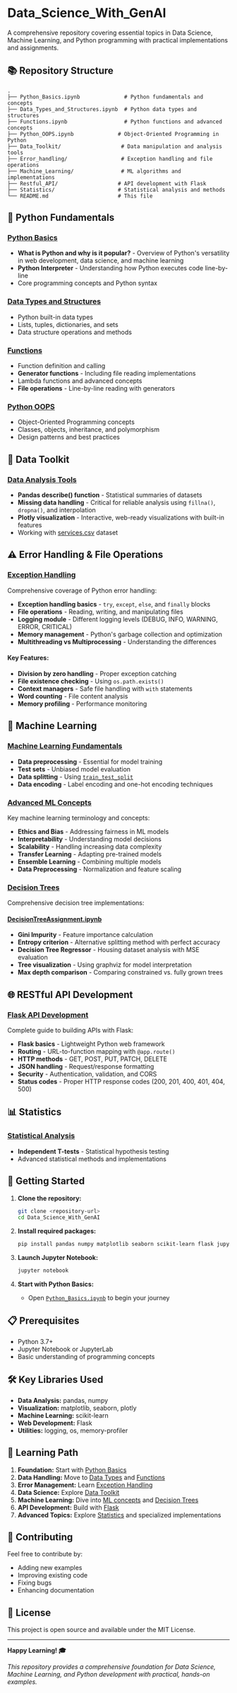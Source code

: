 # Data_Science_With_GenAI

A comprehensive repository covering essential topics in Data Science, Machine Learning, and Python programming with practical implementations and assignments.

## 📚 Repository Structure

```
.
├── Python_Basics.ipynb              # Python fundamentals and concepts
├── Data_Types_and_Structures.ipynb  # Python data types and structures
├── Functions.ipynb                  # Python functions and advanced concepts
├── Python_OOPS.ipynb              # Object-Oriented Programming in Python
├── Data_Toolkit/                   # Data manipulation and analysis tools
├── Error_handling/                 # Exception handling and file operations
├── Machine_Learning/               # ML algorithms and implementations
├── Restful_API/                   # API development with Flask
├── Statistics/                    # Statistical analysis and methods
└── README.md                      # This file
```

## 🐍 Python Fundamentals

### [Python Basics](Python_Basics.ipynb)
- **What is Python and why is it popular?** - Overview of Python's versatility in web development, data science, and machine learning
- **Python Interpreter** - Understanding how Python executes code line-by-line
- Core programming concepts and Python syntax

### [Data Types and Structures](Data_Types_and_Structures.ipynb)
- Python built-in data types
- Lists, tuples, dictionaries, and sets
- Data structure operations and methods

### [Functions](Functions.ipynb)
- Function definition and calling
- **Generator functions** - Including file reading implementations
- Lambda functions and advanced concepts
- **File operations** - Line-by-line reading with generators

### [Python OOPS](Python_OOPS.ipynb)
- Object-Oriented Programming concepts
- Classes, objects, inheritance, and polymorphism
- Design patterns and best practices

## 🔧 Data Toolkit

### [Data Analysis Tools](Data_Toolkit/Data_Toolkit.ipynb)
- **Pandas describe() function** - Statistical summaries of datasets
- **Missing data handling** - Critical for reliable analysis using `fillna()`, `dropna()`, and interpolation
- **Plotly visualization** - Interactive, web-ready visualizations with built-in features
- Working with [services.csv](Data_Toolkit/services.csv) dataset

## ⚠️ Error Handling & File Operations

### [Exception Handling](Error_handling/files_and_exceptional_handling_assignment.ipynb)
Comprehensive coverage of Python error handling:

- **Exception handling basics** - `try`, `except`, `else`, and `finally` blocks
- **File operations** - Reading, writing, and manipulating files
- **Logging module** - Different logging levels (DEBUG, INFO, WARNING, ERROR, CRITICAL)
- **Memory management** - Python's garbage collection and optimization
- **Multithreading vs Multiprocessing** - Understanding the differences

#### Key Features:
- **Division by zero handling** - Proper exception catching
- **File existence checking** - Using `os.path.exists()`
- **Context managers** - Safe file handling with `with` statements
- **Word counting** - File content analysis
- **Memory profiling** - Performance monitoring

## 🤖 Machine Learning

### [Machine Learning Fundamentals](Machine_Learning/Machine_learning.ipynb)
- **Data preprocessing** - Essential for model training
- **Test sets** - Unbiased model evaluation
- **Data splitting** - Using [`train_test_split`](Machine_Learning/Machine_learning.ipynb)
- **Data encoding** - Label encoding and one-hot encoding techniques

### [Advanced ML Concepts](Machine_Learning/Used.ipynb)
Key machine learning terminology and concepts:
- **Ethics and Bias** - Addressing fairness in ML models
- **Interpretability** - Understanding model decisions
- **Scalability** - Handling increasing data complexity
- **Transfer Learning** - Adapting pre-trained models
- **Ensemble Learning** - Combining multiple models
- **Data Preprocessing** - Normalization and feature scaling

### [Decision Trees](Machine_Learning/DecisionTree/)
Comprehensive decision tree implementations:

#### [DecisionTreeAssignment.ipynb](Machine_Learning/DecisionTree/DecisionTreeAssignment.ipynb)
- **Gini Impurity** - Feature importance calculation
- **Entropy criterion** - Alternative splitting method with perfect accuracy
- **Decision Tree Regressor** - Housing dataset analysis with MSE evaluation
- **Tree visualization** - Using graphviz for model interpretation
- **Max depth comparison** - Comparing constrained vs. fully grown trees

## 🌐 RESTful API Development

### [Flask API Development](Restful_API/Restful_API_&_Flask.ipynb)
Complete guide to building APIs with Flask:

- **Flask basics** - Lightweight Python web framework
- **Routing** - URL-to-function mapping with `@app.route()`
- **HTTP methods** - GET, POST, PUT, PATCH, DELETE
- **JSON handling** - Request/response formatting
- **Security** - Authentication, validation, and CORS
- **Status codes** - Proper HTTP response codes (200, 201, 400, 401, 404, 500)

## 📊 Statistics

### [Statistical Analysis](Statistics/)
- **Independent T-tests** - Statistical hypothesis testing
- Advanced statistical methods and implementations

## 🚀 Getting Started

1. **Clone the repository:**
   ```bash
   git clone <repository-url>
   cd Data_Science_With_GenAI
   ```

2. **Install required packages:**
   ```bash
   pip install pandas numpy matplotlib seaborn scikit-learn flask jupyter plotly memory-profiler graphviz
   ```

3. **Launch Jupyter Notebook:**
   ```bash
   jupyter notebook
   ```

4. **Start with Python Basics:**
   - Open [`Python_Basics.ipynb`](Python_Basics.ipynb) to begin your journey

## 📋 Prerequisites

- Python 3.7+
- Jupyter Notebook or JupyterLab
- Basic understanding of programming concepts

## 🛠️ Key Libraries Used

- **Data Analysis:** pandas, numpy
- **Visualization:** matplotlib, seaborn, plotly
- **Machine Learning:** scikit-learn
- **Web Development:** Flask
- **Utilities:** logging, os, memory-profiler

## 🎯 Learning Path

1. **Foundation:** Start with [Python Basics](Python_Basics.ipynb)
2. **Data Handling:** Move to [Data Types](Data_Types_and_Structures.ipynb) and [Functions](Functions.ipynb)
3. **Error Management:** Learn [Exception Handling](Error_handling/files_and_exceptional_handling_assignment.ipynb)
4. **Data Science:** Explore [Data Toolkit](Data_Toolkit/Data_Toolkit.ipynb)
5. **Machine Learning:** Dive into [ML concepts](Machine_Learning/) and [Decision Trees](Machine_Learning/DecisionTree/)
6. **API Development:** Build with [Flask](Restful_API/Restful_API_&_Flask.ipynb)
7. **Advanced Topics:** Explore [Statistics](Statistics/) and specialized implementations

## 🤝 Contributing

Feel free to contribute by:
- Adding new examples
- Improving existing code
- Fixing bugs
- Enhancing documentation

## 📜 License

This project is open source and available under the MIT License.

---

**Happy Learning! 🎓**

*This repository provides a comprehensive foundation for Data Science, Machine Learning, and Python development with practical, hands-on examples.*


